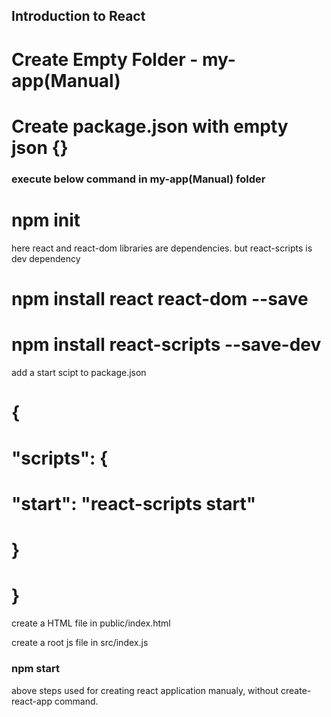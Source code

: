 ## Introduction to React

# Create Empty Folder - my-app(Manual)
# Create package.json with empty json {}

### execute below command in my-app(Manual) folder

# npm init

here react and react-dom libraries are dependencies. 
but react-scripts is dev dependency

# npm install react react-dom --save
# npm install react-scripts --save-dev

add a start scipt to package.json

# {
#   "scripts": {
#       "start": "react-scripts start"
#   }
# }


create a HTML file in public/index.html

create a root js file in src/index.js 

### npm start

above steps used for creating react application manualy, without create-react-app command.


